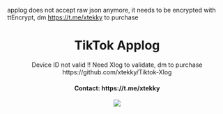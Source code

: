 applog does not accept raw json anymore, it needs to be encrypted with ttEncrypt, dm https://t.me/xtekky to purchase

<h1 align="center">
  TikTok Applog
</h1>

<p align="center">
  Device ID not valid !! Need Xlog to validate, dm to purchase https://github.com/xtekky/Tiktok-Xlog
</p>

<h4 align="center">
  Contact: https://t.me/xtekky
</h4>

<p align="center"> 
<img src="https://s8.gifyu.com/images/applog.gif"></img>
</p>
